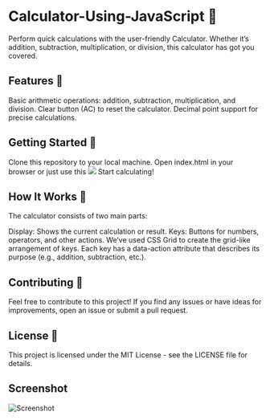 # Calculator-Using-JavaScript 📮
Perform quick calculations with the user-friendly Calculator. Whether it’s addition, subtraction, multiplication, or division, this calculator has got you covered.

## Features 🌟
Basic arithmetic operations: addition, subtraction, multiplication, and division.
Clear button (AC) to reset the calculator.
Decimal point support for precise calculations.

## Getting Started 🚀
Clone this repository to your local machine.
Open index.html in your browser or just use this ![](https://berserker09.github.io/Calculator/)
Start calculating!

## How It Works 🤔
The calculator consists of two main parts:

Display: Shows the current calculation or result.
Keys: Buttons for numbers, operators, and other actions.
We’ve used CSS Grid to create the grid-like arrangement of keys. Each key has a data-action attribute that describes its purpose (e.g., addition, subtraction, etc.).

## Contributing 🙌
Feel free to contribute to this project! If you find any issues or have ideas for improvements, open an issue or submit a pull request.

## License 📜
This project is licensed under the MIT License - see the LICENSE file for details.

## Screenshot
![Screenshot](https://github.com/berserker09/Calculator/assets/127211985/02776533-2cf1-4e09-8ec7-8c49c4429560)
